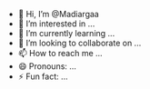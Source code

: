- 👋 Hi, I’m @Madiargaa
- 👀 I’m interested in ...
- 🌱 I’m currently learning ...
- 💞️ I’m looking to collaborate on ...
- 📫 How to reach me ...
- 😄 Pronouns: ...
- ⚡ Fun fact: ...

<!---
Madiargaa/Madiargaa is a ✨ special ✨ repository because its `README.md` (this file) appears on your GitHub profile.
You can click the Preview link to take a look at your changes.
--->

